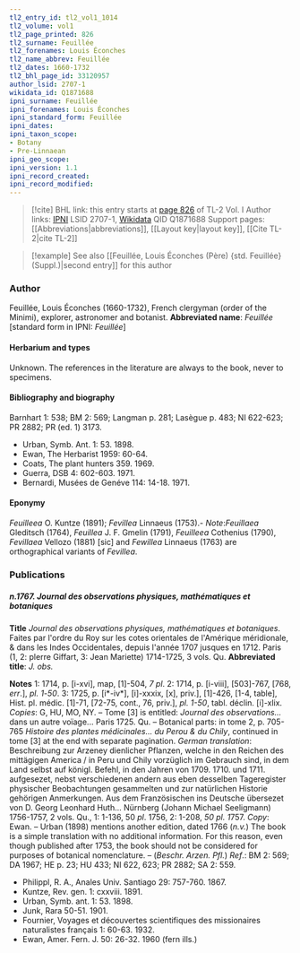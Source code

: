 ```yaml
---
tl2_entry_id: tl2_vol1_1014
tl2_volume: vol1
tl2_page_printed: 826
tl2_surname: Feuillée
tl2_forenames: Louis Éconches
tl2_name_abbrev: Feuillée
tl2_dates: 1660-1732
tl2_bhl_page_id: 33120957
author_lsid: 2707-1
wikidata_id: Q1871688
ipni_surname: Feuillée
ipni_forenames: Louis Éconches
ipni_standard_form: Feuillée
ipni_dates: 
ipni_taxon_scope: 
- Botany
- Pre-Linnaean
ipni_geo_scope: 
ipni_version: 1.1
ipni_record_created: 
ipni_record_modified:
---
```


> [!cite] BHL link: this entry starts at [page 826](https://www.biodiversitylibrary.org/page/33120957) of TL-2 Vol. I
> Author links: [IPNI](https://www.ipni.org/a/2707-1) LSID 2707-1, [Wikidata](https://www.wikidata.org/wiki/Q1871688) QID Q1871688
> Support pages: [[Abbreviations|abbreviations]], [[Layout key|layout key]], [[Cite TL-2|cite TL-2]]

> [!example] See also [[Feuillée, Louis Éconches (Père) {std. Feuillée} (Suppl.)|second entry]] for this author

### Author

Feuillée, Louis Éconches (1660-1732), French clergyman (order of the Minimi), explorer, astronomer and botanist. 
**Abbreviated name**: *Feuillée* \[standard form in IPNI: *Feuillée*\]

#### Herbarium and types

Unknown. The references in the literature are always to the book, never to specimens.

#### Bibliography and biography

Barnhart 1: 538; BM 2: 569; Langman p. 281; Lasègue p. 483; NI 622-623; PR 2882; PR (ed. 1) 3173.
- Urban, Symb. Ant. 1: 53. 1898.
- Ewan, The Herbarist 1959: 60-64.
- Coats, The plant hunters 359. 1969.
- Guerra, DSB 4: 602-603. 1971.
- Bernardi, Musées de Genéve 114: 14-18. 1971.

#### Eponymy

*Feuilleea* O. Kuntze (1891); *Fevillea* Linnaeus (1753).- *Note*:*Feuillaea* Gleditsch (1764), *Feuillea* J. F. Gmelin (1791), *Feuilleea* Cothenius (1790), *Fevillaea* Vellozo (1881) \[sic\] and *Fewillea* Linnaeus (1763) are orthographical variants of *Fevillea*.

### Publications

##### n.1767. Journal des observations physiques, mathématiques et botaniques

**Title**
*Journal des observations physiques, mathématiques et botaniques*. Faites par l'ordre du Roy sur les cotes orientales de l'Amérique méridionale, & dans les Indes Occidentales, depuis l'année 1707 jusques en 1712. Paris (1, 2: plerre Giffart, 3: Jean Mariette) 1714-1725, 3 vols. Qu.
**Abbreviated title**: *J. obs.*

**Notes**
1: 1714, p. \[i-xvi\], map, \[1\]-504, *7 pl*.
2: 1714, p. \[i-viii\], \[503\]-767, \[768, *err*.\], *pl. 1*-*50*.
3: 1725, p. \[i\*-iv\*\], \[i\]-xxxix, \[x\], priv.\], \[1\]-426, \[1-4, table\], Hist. pl. médic. \[1\]-71, \[72-75, cont., 76, priv.\], *pl. 1-50*, tabl. déclin. \[i\]-xlix.
*Copies*: G, HU, MO, NY. – Tome \[3\] is entitled: *Journal des observations...* dans un autre voïage... Paris 1725. Qu. – Botanical parts: in tome 2, p. 705-765 *Histoire des plantes médicinales... du Perou & du Chily*, continued in tome \[3\] at the end with separate pagination.
*German translation*: Beschreibung zur Arzeney dienlicher Pflanzen, welche in den Reichen des mittägigen America / in Peru und Chily vorzüglich im Gebrauch sind, in dem Land selbst auf königl. Befehl, in den Jahren von 1709. 1710. und 1711. aufgesezet, nebst verschiedenen andern aus eben desselben Tageregister physischer Beobachtungen gesammelten und zur natürlichen Historie gehörigen Anmerkungen. Aus dem Französischen ins Deutsche übersezet von D. Georg Leonhard Huth... Nürnberg (Johann Michael Seeligmann) 1756-1757, 2 vols. Qu., 1: 1-136, 50 *pl*. 1756, 2: 1-208, *50 pl. 1*757. *Copy*: Ewan. – Urban (1898) mentions another edition, dated 1766 (*n.v.*) The book is a simple translation with no additional information. For this reason, even though published after 1753, the book should not be considered for purposes of botanical nomenclature. – (*Beschr. Arzen. Pfl.*)
*Ref*.: BM 2: 569; DA 1967; HE p. 23; HU 433; NI 622, 623; PR 2882; SA 2: 559.
- Philippl, R. A., Anales Univ. Santiago 29: 757-760. 1867.
- Kuntze, Rev. gen. 1: cxxviii. 1891.
- Urban, Symb. ant. 1: 53. 1898.
- Junk, Rara 50-51. 1901.
- Fournier, Voyages et découvertes scientifiques des missionaires naturalistes français 1: 60-63. 1932.
- Ewan, Amer. Fern. J. 50: 26-32. 1960 (fern ills.)

